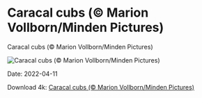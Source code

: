 # Caracal cubs (© Marion Vollborn/Minden Pictures)

Caracal cubs (© Marion Vollborn/Minden Pictures)

![Caracal cubs (© Marion Vollborn/Minden Pictures)](https://bing.com/th?id=OHR.Caracal_EN-US4384489380_UHD.jpg&w=1024&h=576)

Date: 2022-04-11

Download 4k: [Caracal cubs (© Marion Vollborn/Minden Pictures)](https://bing.com/th?id=OHR.Caracal_EN-US4384489380_UHD.jpg)

